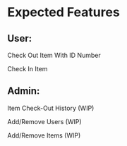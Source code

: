 # Expected Features

## User:

Check Out Item With ID Number

Check In Item

## Admin:

Item Check-Out History (WIP)

Add/Remove Users (WIP)

Add/Remove Items (WIP)
